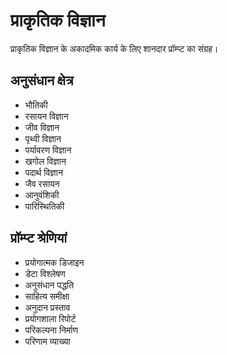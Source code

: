 # प्राकृतिक विज्ञान

प्राकृतिक विज्ञान के अकादमिक कार्य के लिए शानदार प्रॉम्प्ट का संग्रह।

## अनुसंधान क्षेत्र
- भौतिकी
- रसायन विज्ञान
- जीव विज्ञान
- पृथ्वी विज्ञान
- पर्यावरण विज्ञान
- खगोल विज्ञान
- पदार्थ विज्ञान
- जैव रसायन
- आनुवंशिकी
- पारिस्थितिकी

## प्रॉम्प्ट श्रेणियां
- प्रयोगात्मक डिजाइन
- डेटा विश्लेषण
- अनुसंधान पद्धति
- साहित्य समीक्षा
- अनुदान प्रस्ताव
- प्रयोगशाला रिपोर्ट
- परिकल्पना निर्माण
- परिणाम व्याख्या